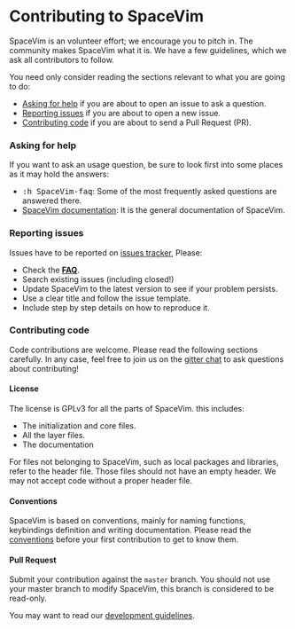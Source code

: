 # Contributing to SpaceVim

SpaceVim is an volunteer effort; we encourage you to pitch in. The community makes SpaceVim what it is.
We have a few guidelines, which we ask all contributors to follow.

You need only consider reading the sections relevant to what you are going to do:

- [Asking for help](#asking-for-help) if you are about to open an issue to ask a question.
- [Reporting issues](#reporting-issues) if you are about to open a new issue.
- [Contributing code](#contributing-code) if you are about to send a Pull Request (PR).

### Asking for help

If you want to ask an usage question, be sure to look first into some places as it may hold the answers:
- <kbd>:h SpaceVim-faq</kbd>: Some of the most frequently asked questions are answered there.
- [SpaceVim documentation](https://spacevim.org/documentation): It is the general documentation of SpaceVim.

### Reporting issues

Issues have to be reported on [issues tracker](https://github.com/SpaceVim/SpaceVim/issues), Please:


- Check the **[FAQ](https://github.com/SpaceVim/SpaceVim/wiki/FAQ)**.
- Search existing issues (including closed!)
- Update SpaceVim to the latest version to see if your problem persists.
- Use a clear title and follow the issue template.
- Include step by step details on how to reproduce it.

### Contributing code

Code contributions are welcome. Please read the following sections carefully. In any case, feel free to join us on the [gitter chat](https://gitter.im/SpaceVim/SpaceVim) to ask questions about contributing!

#### License

The license is GPLv3 for all the parts of SpaceVim. this includes:
- The initialization and core files.
- All the layer files.
- The documentation

For files not belonging to SpaceVim, such as local packages and libraries, refer to the header file. Those files should not have an empty header. We may not accept code without a proper header file.

#### Conventions

SpaceVim is based on conventions, mainly for naming functions, keybindings definition and writing documentation. Please read the [conventions](https://spacevim.org/conventions/) before your first contribution to get to know them.

#### Pull Request

Submit your contribution against the `master` branch. You should not use your master branch to modify SpaceVim, this branch is considered to be read-only.

You may want to read our [development guidelines](https://spacevim.org/development/).

